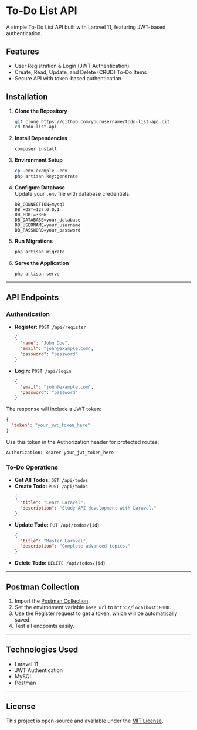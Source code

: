 # To-Do List API

A simple To-Do List API built with Laravel 11, featuring JWT-based authentication.

## Features
- User Registration & Login (JWT Authentication)
- Create, Read, Update, and Delete (CRUD) To-Do Items
- Secure API with token-based authentication

## Installation

1. **Clone the Repository**
   ```bash
   git clone https://github.com/yourusername/todo-list-api.git
   cd todo-list-api
   ```

2. **Install Dependencies**
   ```bash
   composer install
   ```

3. **Environment Setup**
   ```bash
   cp .env.example .env
   php artisan key:generate
   ```

4. **Configure Database**  
   Update your `.env` file with database credentials:
   ```env
   DB_CONNECTION=mysql
   DB_HOST=127.0.0.1
   DB_PORT=3306
   DB_DATABASE=your_database
   DB_USERNAME=your_username
   DB_PASSWORD=your_password
   ```

5. **Run Migrations**
   ```bash
   php artisan migrate
   ```

6. **Serve the Application**
   ```bash
   php artisan serve
   ```

---

## API Endpoints

### **Authentication**
- **Register:** `POST /api/register`
  ```json
  {
    "name": "John Doe",
    "email": "john@example.com",
    "password": "password"
  }
  ```

- **Login:** `POST /api/login`
  ```json
  {
    "email": "john@example.com",
    "password": "password"
  }
  ```

The response will include a JWT token:
```json
{
  "token": "your_jwt_token_here"
}
```
Use this token in the Authorization header for protected routes:
```
Authorization: Bearer your_jwt_token_here
```

### **To-Do Operations**
- **Get All Todos:** `GET /api/todos`
- **Create Todo:** `POST /api/todos`
  ```json
  {
    "title": "Learn Laravel",
    "description": "Study API development with Laravel."
  }
  ```
- **Update Todo:** `PUT /api/todos/{id}`
  ```json
  {
    "title": "Master Laravel",
    "description": "Complete advanced topics."
  }
  ```
- **Delete Todo:** `DELETE /api/todos/{id}`

---

## Postman Collection

1. Import the [Postman Collection](todo_api_postman_collection.json).
2. Set the environment variable `base_url` to `http://localhost:8000`.
3. Use the Register request to get a token, which will be automatically saved.
4. Test all endpoints easily.

---

## Technologies Used
- Laravel 11
- JWT Authentication
- MySQL
- Postman

---

## License
This project is open-source and available under the [MIT License](LICENSE).

